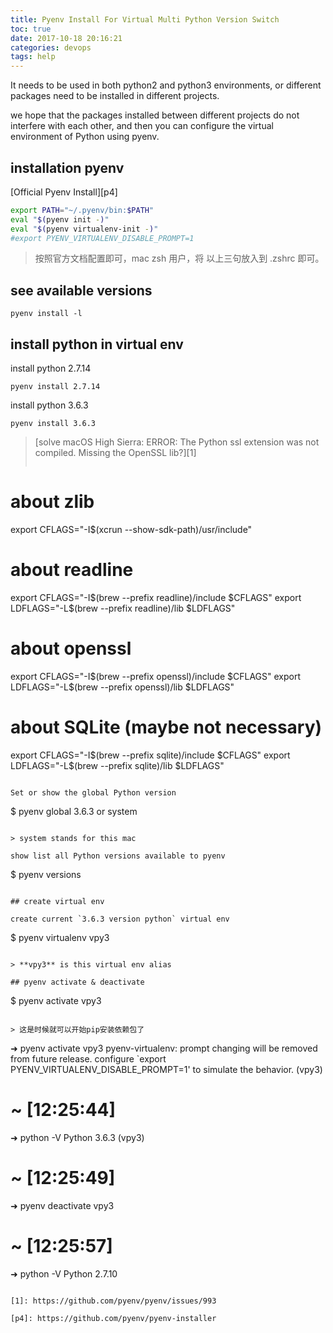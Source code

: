 ```yaml
---
title: Pyenv Install For Virtual Multi Python Version Switch
toc: true
date: 2017-10-18 20:16:21
categories: devops
tags: help
---
```


It needs to be used in both python2 and python3 environments, or different packages need to be installed in different projects.

<!-- more -->

we hope that the packages installed between different projects do not interfere with each other, and then you can configure the virtual environment of Python using pyenv.

## installation pyenv

[Official Pyenv Install][p4]

```bash
export PATH="~/.pyenv/bin:$PATH"
eval "$(pyenv init -)"
eval "$(pyenv virtualenv-init -)"
#export PYENV_VIRTUALENV_DISABLE_PROMPT=1
```

> 按照官方文档配置即可，mac zsh 用户，将 以上三句放入到 .zshrc 即可。

## see available versions

```
pyenv install -l
```

## install python in virtual env

install python 2.7.14

```
pyenv install 2.7.14
```

install python 3.6.3

```
pyenv install 3.6.3
```

>  [solve macOS High Sierra: ERROR: The Python ssl extension was not compiled. Missing the OpenSSL lib?][1]
> 
> ```
# about zlib
export CFLAGS="-I$(xcrun --show-sdk-path)/usr/include"
# about readline
export CFLAGS="-I$(brew --prefix readline)/include $CFLAGS"
export LDFLAGS="-L$(brew --prefix readline)/lib $LDFLAGS"
# about openssl
export CFLAGS="-I$(brew --prefix openssl)/include $CFLAGS"
export LDFLAGS="-L$(brew --prefix openssl)/lib $LDFLAGS"
# about SQLite (maybe not necessary)
export CFLAGS="-I$(brew --prefix sqlite)/include $CFLAGS"
export LDFLAGS="-L$(brew --prefix sqlite)/lib $LDFLAGS"
```

Set or show the global Python version

```
$ pyenv global 3.6.3 or system
```

> system stands for this mac

show list all Python versions available to pyenv

```
$ pyenv versions
```

## create virtual env

create current `3.6.3 version python` virtual env

```
$ pyenv virtualenv vpy3
```

> **vpy3** is this virtual env alias

## pyenv activate & deactivate

```
$ pyenv activate vpy3
```

> 这是时候就可以开始pip安装依赖包了

```
➜ pyenv activate vpy3
pyenv-virtualenv: prompt changing will be removed from future release. configure `export PYENV_VIRTUALENV_DISABLE_PROMPT=1' to simulate the behavior.
(vpy3)
# ~ [12:25:44]
➜ python -V
Python 3.6.3
(vpy3)
# ~ [12:25:49]
➜ pyenv deactivate vpy3
# ~ [12:25:57]
➜ python -V
Python 2.7.10
```

[1]: https://github.com/pyenv/pyenv/issues/993

[p4]: https://github.com/pyenv/pyenv-installer







